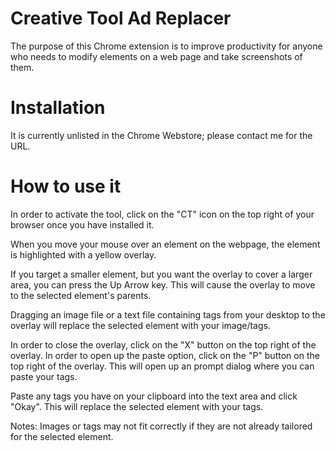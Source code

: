 # Creative Tool Ad Replacer
The purpose of this Chrome extension is to improve productivity for anyone who needs to modify elements on a web page and take screenshots of them. 

# Installation
It is currently unlisted in the Chrome Webstore; please contact me for the URL. 

# How to use it
In order to activate the tool, click on the "CT" icon on the top right of your browser once you have installed it.  

When you move your mouse over an element on the webpage, the element is highlighted with a yellow overlay.  

If you target a smaller element, but you want the overlay to cover a larger area, you can press the Up Arrow key. This will cause the overlay to move to the selected element's parents. 

Dragging an image file or a text file containing tags from your desktop to the overlay will replace the selected element with your image/tags. 

In order to close the overlay, click on the "X" button on the top right of the overlay. 
In order to open up the paste option, click on the "P" button on the top right of the overlay. This will open up an prompt dialog where you can paste your tags. 

Paste any tags you have on your clipboard into the text area and click "Okay". This will replace the selected element with your tags. 

Notes: Images or tags may not fit correctly if they are not already tailored for the selected element. 

